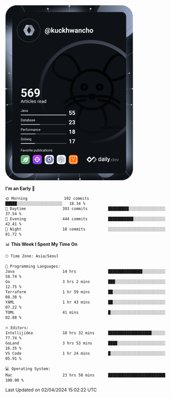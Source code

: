 <a href="https://app.daily.dev/kuckhwancho"><img src="https://github.com/kuckjwi0928/kuckjwi0928/blob/master/devcard.svg" width="400" alt="Kuckjwi Devcard"/></a>

<!--START_SECTION:waka-->
**I'm an Early 🐤** 

```text
🌞 Morning                192 commits         █████░░░░░░░░░░░░░░░░░░░░   18.34 % 
🌆 Daytime                393 commits         █████████░░░░░░░░░░░░░░░░   37.54 % 
🌃 Evening                444 commits         ███████████░░░░░░░░░░░░░░   42.41 % 
🌙 Night                  18 commits          ░░░░░░░░░░░░░░░░░░░░░░░░░   01.72 % 
```


📊 **This Week I Spent My Time On** 

```text
🕑︎ Time Zone: Asia/Seoul

💬 Programming Languages: 
Java                     14 hrs              ███████████████░░░░░░░░░░   58.74 % 
Go                       3 hrs 2 mins        ███░░░░░░░░░░░░░░░░░░░░░░   12.75 % 
Terraform                1 hr 59 mins        ██░░░░░░░░░░░░░░░░░░░░░░░   08.38 % 
YAML                     1 hr 43 mins        ██░░░░░░░░░░░░░░░░░░░░░░░   07.22 % 
TOML                     41 mins             █░░░░░░░░░░░░░░░░░░░░░░░░   02.88 % 

🔥 Editors: 
Intellijidea             18 hrs 32 mins      ███████████████████░░░░░░   77.74 % 
GoLand                   3 hrs 53 mins       ████░░░░░░░░░░░░░░░░░░░░░   16.35 % 
VS Code                  1 hr 24 mins        █░░░░░░░░░░░░░░░░░░░░░░░░   05.91 % 

💻 Operating System: 
Mac                      23 hrs 50 mins      █████████████████████████   100.00 % 
```


 Last Updated on 02/04/2024 15:02:22 UTC
<!--END_SECTION:waka-->
